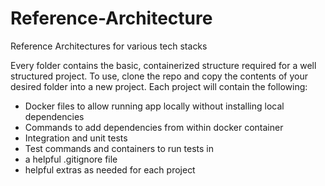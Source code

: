 # Reference-Architecture
Reference Architectures for various tech stacks

Every folder contains the basic, containerized structure required for a well structured project.  To use, clone the repo and copy the contents of your desired folder into a new project.  Each project will contain the following:
* Docker files to allow running app locally without installing local dependencies
* Commands to add dependencies from within docker container
* Integration and unit tests
* Test commands and containers to run tests in
* a helpful .gitignore file
* helpful extras as needed for each project
